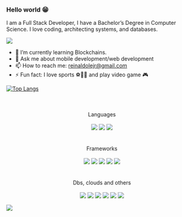### Hello world 😁

I am a Full Stack Developer, I have a Bachelor’s Degree in Computer Science. I love coding, architecting systems, and databases.

<!-- Linkedin -->
<a href="https://www.linkedin.com/in/reinaldolejr/">
  <img src="https://img.shields.io/badge/linkedin-%20?style=for-the-badge&logo=linkedin&color=%230b66c2">
</a>

- 🌱 I’m currently learning Blockchains.
- 💬 Ask me about mobile development/web development
- 📫 How to reach me: reinaldolejr@gmail.com
- ⚡ Fun fact: I love sports ⚽🏀🏈 and play video game 🎮

[![Top Langs](https://github-readme-stats.vercel.app/api/top-langs/?username=reinaldolejr&layout=compact)](https://github.com/reinaldolejr/github-readme-stats)


<br/>
<div align="center" style="margin-top:20px">
Languages<br/><br/>
<img src="https://img.shields.io/badge/javascript-%23323330.svg?style=for-the-badge&logo=javascript&logoColor=%23F7DF1E"/>
<img src="https://img.shields.io/badge/typescript-%23007ACC.svg?style=for-the-badge&logo=typescript&logoColor=%23fff"/>
<img src="https://img.shields.io/badge/c%23-%20?style=for-the-badge&logo=dotnet&color=%234123aa">
</div><br/>

<div align="center" style="margin-top:20px">
Frameworks<br/><br/>
<img src="https://img.shields.io/badge/dotnet-%20?style=for-the-badge&logo=dotnet&logoColor=%23fff&color=%23512BD4">
<img src="https://img.shields.io/badge/node.js%20-%2343853D.svg?&style=for-the-badge&logo=node.js&logoColor=%23fff"/>
<img src="https://img.shields.io/badge/react%20-%2320232a.svg?&style=for-the-badge&logo=react&logoColor=%2361DAFB"/>
<img src="https://img.shields.io/badge/react_native%20-%2320232a.svg?&style=for-the-badge&logo=react&logoColor=%2361DAFB"/>
<img src="https://img.shields.io/badge/nestjs-%23E0234E.svg?style=for-the-badge&logo=nestjs&logoColor=%23fff"/>
</div><br/>
  
<div align="center" style="margin-top:20px">
Dbs, clouds and others<br/><br/>
<img src="https://img.shields.io/badge/AWS-%20?style=for-the-badge&logo=amazonwebservices&color=%23FF9900">
<img src="https://img.shields.io/badge/firebase-%20?style=for-the-badge&logo=firebase&color=%23DD2C00">
<img src="https://img.shields.io/badge/MySql-%20?style=for-the-badge&logo=mysql&logoColor=%23FFF&color=%234479A1">
<img src="https://img.shields.io/badge/postgres-%23316192.svg?&style=for-the-badge&logo=postgresql&logoColor=%23fff"/>
<img src="https://img.shields.io/badge/oracle-%20?style=for-the-badge&logo=oracle&color=%23F80000">
<img src="https://img.shields.io/badge/MongoDB-%234ea94b.svg?style=for-the-badge&logo=mongodb&logoColor=%23fff"/>
</div>

![](https://komarev.com/ghpvc/?username=reinaldolejr&style=flat-square&label=Profile+Views)
